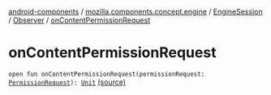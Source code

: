 [android-components](../../../index.md) / [mozilla.components.concept.engine](../../index.md) / [EngineSession](../index.md) / [Observer](index.md) / [onContentPermissionRequest](./on-content-permission-request.md)

# onContentPermissionRequest

`open fun onContentPermissionRequest(permissionRequest: `[`PermissionRequest`](../../../mozilla.components.concept.engine.permission/-permission-request/index.md)`): `[`Unit`](https://kotlinlang.org/api/latest/jvm/stdlib/kotlin/-unit/index.html) [(source)](https://github.com/mozilla-mobile/android-components/blob/master/components/concept/engine/src/main/java/mozilla/components/concept/engine/EngineSession.kt#L55)